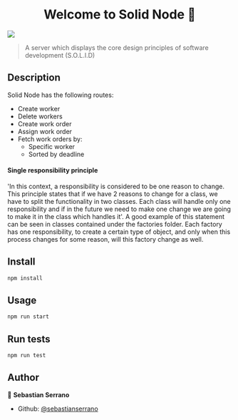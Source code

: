 <h1 align="center">Welcome to Solid Node 👋</h1>
<p>
  <img src="https://img.shields.io/badge/version-1.0.0-blue.svg?cacheSeconds=2592000" />
</p>

> A server which displays the core design principles of software development (S.O.L.I.D)

## Description

Solid Node has the following routes:
<br/>
- Create worker
- Delete workers
- Create work order
- Assign work order
- Fetch work orders by:
  - Specific worker
  - Sorted by deadline

#### Single responsibility principle

\'In this context, a responsibility is considered to be one reason to change. This principle states that if we have 2 reasons to change for a class, we have to split the functionality in two classes. Each class will handle only one responsibility and if in the future we need to make one change we are going to make it in the class which handles it\'. A good example of this statement can be seen in classes contained under the factories folder. Each factory has one responsibility, to create a certain type of object, and only when this process changes for some reason, will this factory change as well.

## Install

```sh
npm install
```

## Usage

```sh
npm run start
```

## Run tests

```sh
npm run test
```

## Author

👤 **Sebastian Serrano**

* Github: [@sebastianserrano](https://github.com/sebastianserrano)
